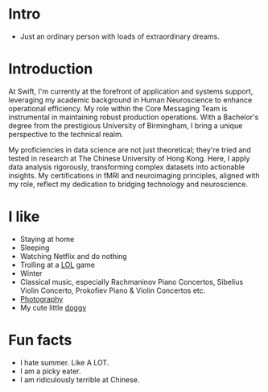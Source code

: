 # Intro

- Just an ordinary person with loads of extraordinary dreams.

# Introduction

At Swift, I'm currently at the forefront of application and systems support, leveraging my academic background in Human Neuroscience to enhance operational efficiency. My role within the Core Messaging Team is instrumental in maintaining robust production operations. With a Bachelor's degree from the prestigious University of Birmingham, I bring a unique perspective to the technical realm.

My proficiencies in data science are not just theoretical; they're tried and tested in research at The Chinese University of Hong Kong. Here, I apply data analysis rigorously, transforming complex datasets into actionable insights. My certifications in fMRI and neuroimaging principles, aligned with my role, reflect my dedication to bridging technology and neuroscience.

# I like

- Staying at home
- Sleeping
- Watching Netflix and do nothing
- Trolling at a [LOL](https://www.leagueoflegends.com/en-gb/) game
- Winter
- Classical music, especially Rachmaninov Piano Concertos, Sibelius Violin Concerto, Prokofiev Piano & Violin Concertos etc.
- [Photography](https://instagram.com/meko.doc)
- My cute little [doggy](http://instagram.com/dingthebichon)

# Fun facts

- I hate summer. Like A LOT.
- I am a picky eater.
- I am ridiculously terrible at Chinese.